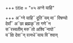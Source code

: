 +++
title = "०५ अग्ने याहि"

+++
अ᳓ग्ने याहि᳓ दूति᳓यम् मा᳓ रिषण्यो  
देवाँ᳓ अ᳓छा ब्रह्मकृ᳓ता गणे᳓न  
स᳓रस्वतीम् मरु᳓तो अश्वि᳓नापो᳓  
य᳓क्षि देवा᳓न् रत्नधे᳓याय वि᳓श्वान्